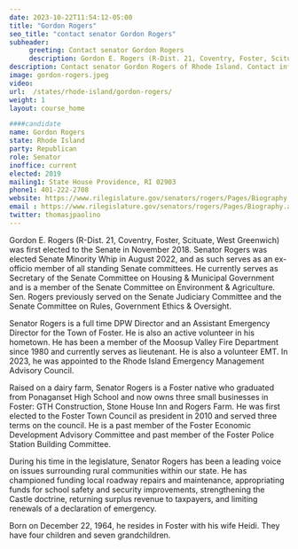 ```yaml
---
date: 2023-10-22T11:54:12-05:00
title: "Gordon Rogers"
seo_title: "contact senator Gordon Rogers"
subheader:
     greeting: Contact senator Gordon Rogers
     description: Gordon E. Rogers (R-Dist. 21, Coventry, Foster, Scituate, West Greenwich) was first elected to the Senate in November 2018. Senator Rogers was elected Senate Minority Whip in August 2022, and as such serves as an ex-officio member of all standing Senate committees.
description: Contact senator Gordon Rogers of Rhode Island. Contact information for Gordon Rogers includes email address, phone number, and mailing address.
image: gordon-rogers.jpeg
video:
url:  /states/rhode-island/gordon-rogers/
weight: 1
layout: course_home

####candidate
name: Gordon Rogers
state: Rhode Island
party: Republican
role: Senator
inoffice: current
elected: 2019
mailing1: State House Providence, RI 02903
phone1: 401-222-2708
website: https://www.rilegislature.gov/senators/rogers/Pages/Biography.aspx/
email : https://www.rilegislature.gov/senators/rogers/Pages/Biography.aspx/
twitter: thomasjpaolino
---
```


Gordon E. Rogers (R-Dist. 21, Coventry, Foster, Scituate, West Greenwich) was first elected to the Senate in November 2018. Senator Rogers was elected Senate Minority Whip in August 2022, and as such serves as an ex-officio member of all standing Senate committees. He currently serves as Secretary of the Senate Committee on Housing & Municipal Government and is a member of the Senate Committee on Environment & Agriculture. Sen. Rogers previously served on the Senate Judiciary Committee and the Senate Committee on Rules, Government Ethics & Oversight.

Senator Rogers is a full time DPW Director and an Assistant Emergency Director for the Town of Foster. He is also an active volunteer in his hometown. He has been a member of the Moosup Valley Fire Department since 1980 and currently serves as lieutenant. He is also a volunteer EMT. In 2023, he was appointed to the Rhode Island Emergency Management Advisory Council.

Raised on a dairy farm, Senator Rogers is a Foster native who graduated from Ponaganset High School and now owns three small businesses in Foster: GTH Construction, Stone House Inn and Rogers Farm. He was first elected to the Foster Town Council as president in 2010 and served three terms on the council. He is a past member of the Foster Economic Development Advisory Committee and past member of the Foster Police Station Building Committee.  

During his time in the legislature, Senator Rogers has been a leading voice on issues surrounding rural communities within our state. He has championed funding local roadway repairs and maintenance, appropriating funds for school safety and security improvements, strengthening the Castle doctrine, returning surplus revenue to taxpayers, and limiting renewals of a declaration of emergency.   

Born on December 22, 1964, he resides in Foster with his wife Heidi. They have four children and seven grandchildren.
